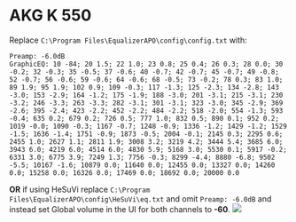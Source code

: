# AKG K 550
Replace `C:\Program Files\EqualizerAPO\config\config.txt` with:
```
Preamp: -6.0dB
GraphicEQ: 10 -84; 20 1.5; 22 1.0; 23 0.8; 25 0.4; 26 0.3; 28 0.0; 30 -0.2; 32 -0.3; 35 -0.5; 37 -0.6; 40 -0.7; 42 -0.7; 45 -0.7; 49 -0.8; 52 -0.7; 56 -0.6; 59 -0.6; 64 -0.6; 68 -0.5; 73 -0.2; 78 0.3; 83 1.0; 89 1.9; 95 1.9; 102 0.9; 109 -0.3; 117 -1.3; 125 -2.3; 134 -2.8; 143 -3.0; 153 -2.9; 164 -1.2; 175 -1.9; 188 -3.0; 201 -3.1; 215 -3.1; 230 -3.2; 246 -3.3; 263 -3.3; 282 -3.1; 301 -3.1; 323 -3.0; 345 -2.9; 369 -2.6; 395 -2.4; 423 -2.2; 452 -2.2; 484 -2.2; 518 -2.0; 554 -1.3; 593 -0.4; 635 0.2; 679 0.2; 726 0.5; 777 1.0; 832 0.5; 890 0.1; 952 0.2; 1019 -0.0; 1090 -0.3; 1167 -0.7; 1248 -0.9; 1336 -1.2; 1429 -1.2; 1529 -1.5; 1636 -1.4; 1751 -0.9; 1873 -0.5; 2004 -0.1; 2145 0.3; 2295 0.6; 2455 1.0; 2627 1.1; 2811 1.9; 3008 3.2; 3219 4.2; 3444 5.4; 3685 6.0; 3943 6.0; 4219 6.0; 4514 6.0; 4830 5.9; 5168 3.0; 5530 0.1; 5917 -0.2; 6331 3.0; 6775 3.9; 7249 1.3; 7756 -0.3; 8299 -4.4; 8880 -6.8; 9502 -5.5; 10167 -1.6; 10879 0.0; 11640 0.0; 12455 0.0; 13327 0.0; 14260 0.0; 15258 0.0; 16326 0.0; 17469 0.0; 18692 0.0; 20000 0.0
```
**OR** if using HeSuVi replace `C:\Program Files\EqualizerAPO\config\HeSuVi\eq.txt` and omit `Preamp: -6.0dB` and instead set Global volume in the UI for both channels to **-60**.
![](https://raw.githubusercontent.com/jaakkopasanen/AutoEq/master/results/Innerfidelity%202017/headphoncecom/onear/AKG%20K%20550/AKG%20K%20550.png)